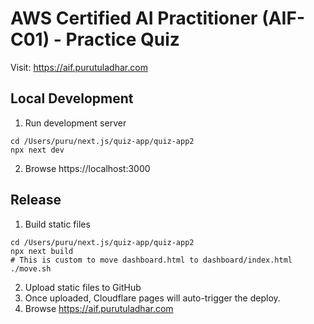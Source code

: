 # AWS Certified AI Practitioner (AIF-C01) - Practice Quiz

Visit: https://aif.purutuladhar.com


## Local Development

1. Run development server
```
cd /Users/puru/next.js/quiz-app/quiz-app2
npx next dev
```
2. Browse https://localhost:3000

## Release

1. Build static files
```
cd /Users/puru/next.js/quiz-app/quiz-app2
npx next build
# This is custom to move dashboard.html to dashboard/index.html
./move.sh
```

2. Upload static files to GitHub
3. Once uploaded, Cloudflare pages will auto-trigger the deploy.
4. Browse https://aif.purutuladhar.com
